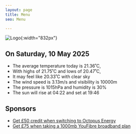 ```yaml
---
layout: page
title: Menu
seo: Menu

---
```


![Logo](/images/logo.jpg){:width="832px"}

<!-- weather_marker starts -->
## On Saturday, 10 May 2025

- The average temperature today is 21.36˚C,
- With highs of 21.75˚C and lows of 20.47˚C,
- It may feel like 20.33˚C with clear sky
- The wind speed is 3.13m/s and visibility is 10000m
- The pressure is 1015hPa and humidity is 30%
- The sun will rise at 04:22 and set at 19:46

<!-- weather_marker ends -->

## Sponsors

- [Get £50 credit when switching to Octopus Energy](https://bit.ly/3oD1nnS)
- [Get £75 when taking a 1000mb YouFibre broadband plan](https://aklam.io/91zWhU?)
